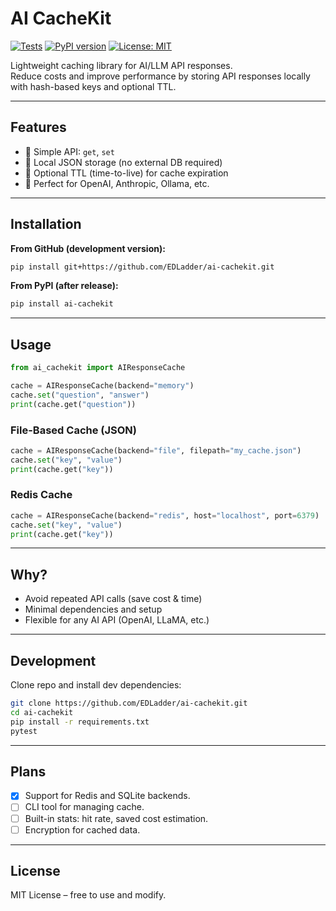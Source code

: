 # AI CacheKit

[![Tests](https://github.com/EDLadder/ai-cachekit/actions/workflows/python-tests.yml/badge.svg)](https://github.com/EDLadder/ai-cachekit/actions)
[![PyPI version](https://badge.fury.io/py/ai-cachekit.svg)](https://badge.fury.io/py/ai-cachekit)
[![License: MIT](https://img.shields.io/badge/License-MIT-yellow.svg)](https://opensource.org/licenses/MIT)

Lightweight caching library for AI/LLM API responses.  
Reduce costs and improve performance by storing API responses locally with hash-based keys and optional TTL.

---

## Features
- 🔹 Simple API: `get`, `set`
- 🔹 Local JSON storage (no external DB required)
- 🔹 Optional TTL (time-to-live) for cache expiration
- 🔹 Perfect for OpenAI, Anthropic, Ollama, etc.

---

## Installation

**From GitHub (development version):**
```bash
pip install git+https://github.com/EDLadder/ai-cachekit.git
```

**From PyPI (after release):**
```bash
pip install ai-cachekit
```

---

## Usage

```python
from ai_cachekit import AIResponseCache

cache = AIResponseCache(backend="memory")
cache.set("question", "answer")
print(cache.get("question"))
```

### File-Based Cache (JSON)

```python
cache = AIResponseCache(backend="file", filepath="my_cache.json")
cache.set("key", "value")
print(cache.get("key"))
```

### Redis Cache

```python
cache = AIResponseCache(backend="redis", host="localhost", port=6379)
cache.set("key", "value")
print(cache.get("key"))
```

---

## Why?
- Avoid repeated API calls (save cost & time)
- Minimal dependencies and setup
- Flexible for any AI API (OpenAI, LLaMA, etc.)

---

## Development

Clone repo and install dev dependencies:
```bash
git clone https://github.com/EDLadder/ai-cachekit.git
cd ai-cachekit
pip install -r requirements.txt
pytest
```

---

## Plans
- [x] Support for Redis and SQLite backends.
- [ ] CLI tool for managing cache.
- [ ] Built-in stats: hit rate, saved cost estimation.
- [ ] Encryption for cached data.

---

## License
MIT License – free to use and modify.
